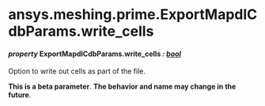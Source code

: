<a id="ansys-meshing-prime-exportmapdlcdbparams-write-cells"></a>

# ansys.meshing.prime.ExportMapdlCdbParams.write_cells

<a id="ansys.meshing.prime.ExportMapdlCdbParams.write_cells"></a>

#### *property* ExportMapdlCdbParams.write_cells *: [bool](https://docs.python.org/3.11/library/functions.html#bool)*

Option to write out cells as part of the file.

**This is a beta parameter**. **The behavior and name may change in the future**.

<!-- !! processed by numpydoc !! -->
